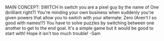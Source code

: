 MAIN CONCEPT: SWITCH
In switch you are a pixel guy by the name of One (brilliant right?)
You're minding your own business when suddenly you're given powers that allow you to switch with your alternate: Zero
(Aren't I so good with names!?) You have to solve puzzles by switching between one another to get to the end goal.
It's a simple game but it would be good to start with!
Hope it isn't too much trouble!
-Sam